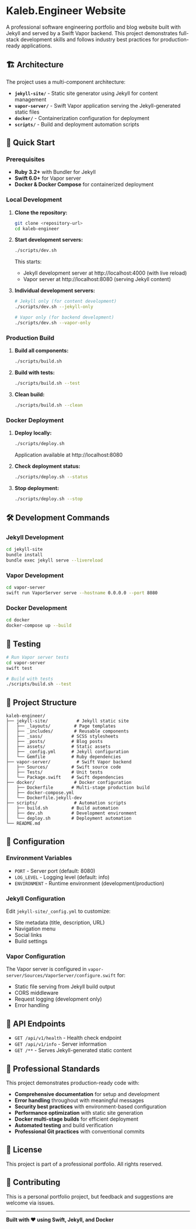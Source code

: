 # Kaleb.Engineer Website

A professional software engineering portfolio and blog website built with Jekyll and served by a Swift Vapor backend. This project demonstrates full-stack development skills and follows industry best practices for production-ready applications.

## 🏗️ Architecture

The project uses a multi-component architecture:

- **`jekyll-site/`** - Static site generator using Jekyll for content management
- **`vapor-server/`** - Swift Vapor application serving the Jekyll-generated static files
- **`docker/`** - Containerization configuration for deployment
- **`scripts/`** - Build and deployment automation scripts

## 🚀 Quick Start

### Prerequisites

- **Ruby 3.2+** with Bundler for Jekyll
- **Swift 6.0+** for Vapor server
- **Docker & Docker Compose** for containerized deployment

### Local Development

1. **Clone the repository:**
   ```bash
   git clone <repository-url>
   cd kaleb-engineer
   ```

2. **Start development servers:**
   ```bash
   ./scripts/dev.sh
   ```
   
   This starts:
   - Jekyll development server at http://localhost:4000 (with live reload)
   - Vapor server at http://localhost:8080 (serving Jekyll content)

3. **Individual development servers:**
   ```bash
   # Jekyll only (for content development)
   ./scripts/dev.sh --jekyll-only
   
   # Vapor only (for backend development)  
   ./scripts/dev.sh --vapor-only
   ```

### Production Build

1. **Build all components:**
   ```bash
   ./scripts/build.sh
   ```

2. **Build with tests:**
   ```bash
   ./scripts/build.sh --test
   ```

3. **Clean build:**
   ```bash
   ./scripts/build.sh --clean
   ```

### Docker Deployment

1. **Deploy locally:**
   ```bash
   ./scripts/deploy.sh
   ```
   
   Application available at http://localhost:8080

2. **Check deployment status:**
   ```bash
   ./scripts/deploy.sh --status
   ```

3. **Stop deployment:**
   ```bash
   ./scripts/deploy.sh --stop
   ```

## 🛠️ Development Commands

### Jekyll Development
```bash
cd jekyll-site
bundle install
bundle exec jekyll serve --livereload
```

### Vapor Development
```bash
cd vapor-server
swift run VaporServer serve --hostname 0.0.0.0 --port 8080
```

### Docker Development
```bash
cd docker
docker-compose up --build
```

## 🧪 Testing

```bash
# Run Vapor server tests
cd vapor-server
swift test

# Build with tests
./scripts/build.sh --test
```

## 📁 Project Structure

```
kaleb-engineer/
├── jekyll-site/           # Jekyll static site
│   ├── _layouts/         # Page templates
│   ├── _includes/        # Reusable components
│   ├── _sass/           # SCSS stylesheets
│   ├── _posts/          # Blog posts
│   ├── assets/          # Static assets
│   ├── _config.yml      # Jekyll configuration
│   └── Gemfile          # Ruby dependencies
├── vapor-server/          # Swift Vapor backend
│   ├── Sources/         # Swift source code
│   ├── Tests/           # Unit tests
│   └── Package.swift    # Swift dependencies
├── docker/               # Docker configuration
│   ├── Dockerfile       # Multi-stage production build
│   ├── docker-compose.yml
│   └── Dockerfile.jekyll-dev
├── scripts/              # Automation scripts
│   ├── build.sh         # Build automation
│   ├── dev.sh           # Development environment
│   └── deploy.sh        # Deployment automation
└── README.md
```

## 🔧 Configuration

### Environment Variables

- `PORT` - Server port (default: 8080)
- `LOG_LEVEL` - Logging level (default: info)
- `ENVIRONMENT` - Runtime environment (development/production)

### Jekyll Configuration

Edit `jekyll-site/_config.yml` to customize:
- Site metadata (title, description, URL)
- Navigation menu
- Social links
- Build settings

### Vapor Configuration

The Vapor server is configured in `vapor-server/Sources/VaporServer/configure.swift` for:
- Static file serving from Jekyll build output
- CORS middleware
- Request logging (development only)
- Error handling

## 🚀 API Endpoints

- `GET /api/v1/health` - Health check endpoint
- `GET /api/v1/info` - Server information
- `GET /**` - Serves Jekyll-generated static content

## 🏅 Professional Standards

This project demonstrates production-ready code with:

- **Comprehensive documentation** for setup and development
- **Error handling** throughout with meaningful messages
- **Security best practices** with environment-based configuration
- **Performance optimization** with static site generation
- **Docker multi-stage builds** for efficient deployment
- **Automated testing** and build verification
- **Professional Git practices** with conventional commits

## 📝 License

This project is part of a professional portfolio. All rights reserved.

## 🤝 Contributing

This is a personal portfolio project, but feedback and suggestions are welcome via issues.

---

**Built with ❤️ using Swift, Jekyll, and Docker**